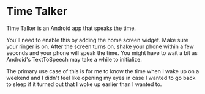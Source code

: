 # Time Talker

Time Talker is an Android app that speaks the time.

You'll need to enable this by adding the home screen widget. Make sure your
ringer is on.  After the screen turns on, shake your phone within a few seconds
and your phone will speak the time. You might have to wait a bit as Android's
TextToSpeech may take a while to initialize.

The primary use case of this is for me to know the time when I wake up on a
weekend and I didn't feel like opening my eyes in case I wanted to go back to
sleep if it turned out that I woke up earlier than I wanted to.
